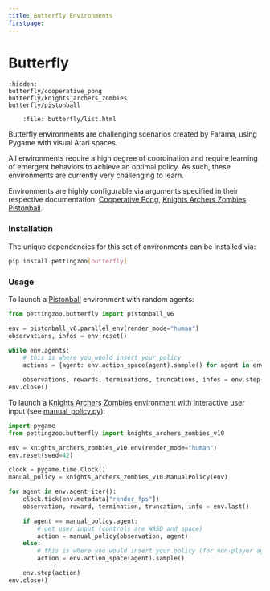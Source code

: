 ```yaml
---
title: Butterfly Environments
firstpage:
---
```


# Butterfly

```{toctree}
:hidden:
butterfly/cooperative_pong
butterfly/knights_archers_zombies
butterfly/pistonball
```

```{raw} html
    :file: butterfly/list.html
```

Butterfly environments are challenging scenarios created by Farama, using Pygame with visual Atari spaces.

All environments require a high degree of coordination and require learning of emergent behaviors to achieve an optimal policy. As such, these environments are currently very challenging to learn.

Environments are highly configurable via arguments specified in their respective documentation:
[Cooperative Pong](/environments/butterfly/cooperative_pong/),
[Knights Archers Zombies](/environments/butterfly/knights_archers_zombies/),
[Pistonball](/environments/butterfly/pistonball/).

### Installation
The unique dependencies for this set of environments can be installed via:

````bash
pip install pettingzoo[butterfly]
````

### Usage

To launch a [Pistonball](/environments/butterfly/pistonball/) environment with random agents:
```python
from pettingzoo.butterfly import pistonball_v6

env = pistonball_v6.parallel_env(render_mode="human")
observations, infos = env.reset()

while env.agents:
    # this is where you would insert your policy
    actions = {agent: env.action_space(agent).sample() for agent in env.agents}

    observations, rewards, terminations, truncations, infos = env.step(actions)
env.close()
```

To launch a [Knights Archers Zombies](/environments/butterfly/knights_archers_zombies/) environment with interactive user input (see [manual_policy.py](https://github.com/Farama-Foundation/PettingZoo/blob/master/pettingzoo/butterfly/knights_archers_zombies/manual_policy.py)):
```python
import pygame
from pettingzoo.butterfly import knights_archers_zombies_v10

env = knights_archers_zombies_v10.env(render_mode="human")
env.reset(seed=42)

clock = pygame.time.Clock()
manual_policy = knights_archers_zombies_v10.ManualPolicy(env)

for agent in env.agent_iter():
    clock.tick(env.metadata["render_fps"])
    observation, reward, termination, truncation, info = env.last()

    if agent == manual_policy.agent:
        # get user input (controls are WASD and space)
        action = manual_policy(observation, agent)
    else:
        # this is where you would insert your policy (for non-player agents)
        action = env.action_space(agent).sample()

    env.step(action)
env.close()
```
